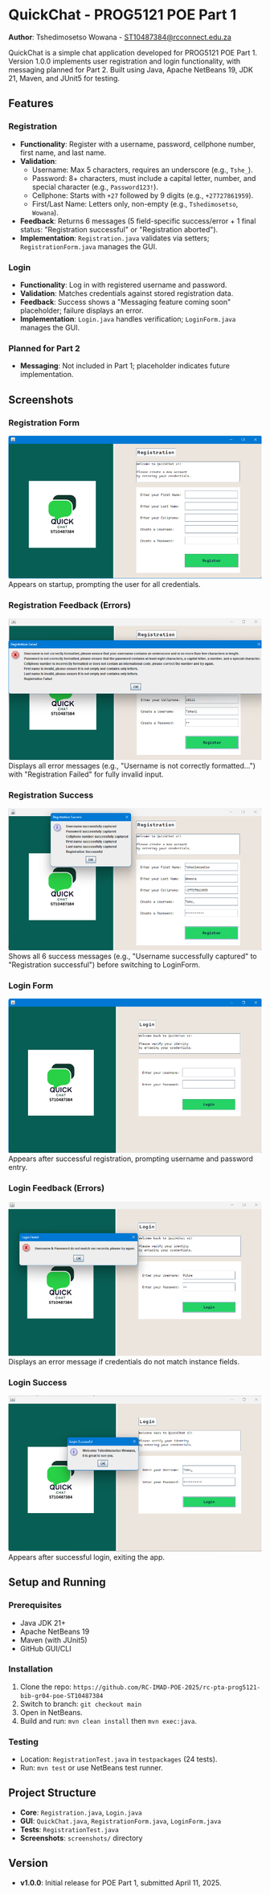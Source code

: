 # QuickChat - PROG5121 POE Part 1

**Author**: Tshedimosetso Wowana - ST10487384@rcconnect.edu.za

QuickChat is a simple chat application developed for PROG5121 POE Part 1. Version 1.0.0 implements user registration and login functionality, with messaging planned for Part 2. Built using Java, Apache NetBeans 19, JDK 21, Maven, and JUnit5 for testing.

## Features

### Registration
- **Functionality**: Register with a username, password, cellphone number, first name, and last name.
- **Validation**:
  - Username: Max 5 characters, requires an underscore (e.g., `Tshe_`).
  - Password: 8+ characters, must include a capital letter, number, and special character (e.g., `Password123!`).
  - Cellphone: Starts with `+27` followed by 9 digits (e.g., `+27727861959`).
  - First/Last Name: Letters only, non-empty (e.g., `Tshedimosetso`, `Wowana`).
- **Feedback**: Returns 6 messages (5 field-specific success/error + 1 final status: "Registration successful" or "Registration aborted").
- **Implementation**: `Registration.java` validates via setters; `RegistrationForm.java` manages the GUI.

### Login
- **Functionality**: Log in with registered username and password.
- **Validation**: Matches credentials against stored registration data.
- **Feedback**: Success shows a "Messaging feature coming soon" placeholder; failure displays an error.
- **Implementation**: `Login.java` handles verification; `LoginForm.java` manages the GUI.

### Planned for Part 2
- **Messaging**: Not included in Part 1; placeholder indicates future implementation.

## Screenshots

### Registration Form
![Registration Form](screenshots/RegistrationForm.png)  
Appears on startup, prompting the user for all credentials.

### Registration Feedback (Errors)
![Registration Feedback Errors](screenshots/RegistrationFeedbackErrors.png)  
Displays all error messages (e.g., "Username is not correctly formatted...") with "Registration Failed" for fully invalid input.

### Registration Success
![Registration Success](screenshots/RegistrationSuccess.png)  
Shows all 6 success messages (e.g., "Username successfully captured" to "Registration successful") before switching to LoginForm.

### Login Form
![Login Form](screenshots/LoginForm.png)  
Appears after successful registration, prompting username and password entry.

### Login Feedback (Errors)
![Login Form](screenshots/LoginFailed.png)  
Displays an error message if credentials do not match instance fields.

### Login Success
![Login Form](screenshots/LoginSuccess.png)  
Appears after successful login, exiting the app.

## Setup and Running

### Prerequisites
- Java JDK 21+
- Apache NetBeans 19
- Maven (with JUnit5)
- GitHub GUI/CLI

### Installation
1. Clone the repo: `https://github.com/RC-IMAD-POE-2025/rc-pta-prog5121-bib-gr04-poe-ST10487384`
2. Switch to branch: `git checkout main`
3. Open in NetBeans.
4. Build and run: `mvn clean install` then `mvn exec:java`.

### Testing
- Location: `RegistrationTest.java` in `testpackages` (24 tests).
- Run: `mvn test` or use NetBeans test runner.

## Project Structure
- **Core**: `Registration.java`, `Login.java`
- **GUI**: `QuickChat.java`, `RegistrationForm.java`, `LoginForm.java`
- **Tests**: `RegistrationTest.java`
- **Screenshots**: `screenshots/` directory

## Version
- **v1.0.0**: Initial release for POE Part 1, submitted April 11, 2025.